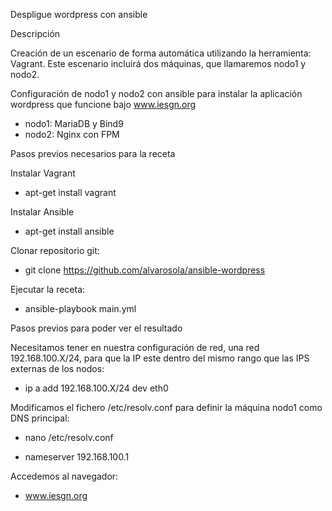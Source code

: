 Despligue wordpress con ansible

Descripción

Creación de un escenario de forma automática utilizando la herramienta: Vagrant. Este escenario incluirá dos máquinas, que llamaremos nodo1 y nodo2.

Configuración de nodo1 y nodo2 con ansible para instalar la aplicación wordpress que funcione bajo www.iesgn.org

- nodo1: MariaDB y Bind9
- nodo2: Nginx con FPM

Pasos previos necesarios para la receta

Instalar Vagrant

- apt-get install vagrant 

Instalar Ansible

- apt-get install ansible 

Clonar repositorio git:

- git clone https://github.com/alvarosola/ansible-wordpress

Ejecutar la receta:

- ansible-playbook main.yml

Pasos previos para poder ver el resultado 

Necesitamos tener en nuestra configuración de red, una red 192.168.100.X/24, para que la IP este dentro del mismo rango que las IPS externas de los nodos:

- ip a add 192.168.100.X/24 dev eth0

Modificamos el fichero /etc/resolv.conf para definir la máquina nodo1 como DNS principal:

- nano /etc/resolv.conf

- nameserver 192.168.100.1

Accedemos al navegador:

- www.iesgn.org

